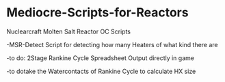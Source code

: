 # Mediocre-Scripts-for-Reactors
Nuclearcraft Molten Salt Reactor OC Scripts 

-MSR-Detect Script for detecting how many Heaters of what kind there are

-to do: 2Stage Rankine Cycle Spreadsheet Output directly in game

-to dotake the Watercontacts of Rankine Cycle to calculate HX size
